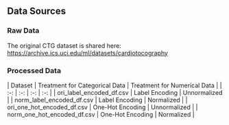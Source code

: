 ## Data Sources

### Raw Data
The original CTG dataset is shared here: https://archive.ics.uci.edu/ml/datasets/cardiotocography

### Processed Data

| Dataset |	Treatment for Categorical Data |	Treatment for Numerical Data |
| :-: | :-: | :-: | :-: |
| ori_label_encoded_df.csv	| Label Encoding	| Unnormalized |
| norm_label_encoded_df.csv	| Label Encoding	| Normalized |
| ori_one_hot_encoded_df.csv	| One-Hot Encoding	| Unnormalized |
| norm_one_hot_encoded_df.csv |	One-Hot Encoding	| Normalized |

